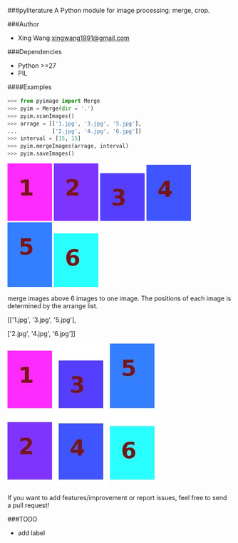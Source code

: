 ###pyliterature
A Python module for image processing: merge, crop.



###Author
* Xing Wang  <xingwang1991@gmail.com>



###Dependencies

* Python >=27
* PIL


####Examples

```python
>>> from pyimage import Merge
>>> pyim = Merge(dir = '.')
>>> pyim.scanImages()
>>> arrage = [['1.jpg', '3.jpg', '5.jpg'], 
...           ['2.jpg', '4.jpg', '6.jpg']]
>>> interval = [15, 15]
>>> pyim.mergeImages(arrage, interval)
>>> pyim.saveImages()
```
<img src="examples/merge/1.jpg"/>
<img src="examples/merge/2.jpg"/>
<img src="examples/merge/3.jpg"/>
<img src="examples/merge/4.jpg"/>
<img src="examples/merge/5.jpg"/>
<img src="examples/merge/6.jpg"/>

merge images above 6 images to one image. The positions of each image is determined by the arrange list.

[['1.jpg', '3.jpg', '5.jpg'], 

 ['2.jpg', '4.jpg', '6.jpg']]

<img src="examples/merge/results/merge.jpg"/>


If you want to add features/improvement or report issues, feel free to send a pull request!


###TODO
* add label

